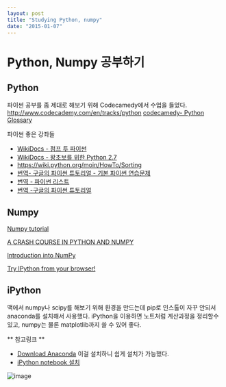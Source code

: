 ```yaml
---
layout: post
title: "Studying Python, numpy"
date: "2015-01-07"
---
```


Python, Numpy 공부하기
==

Python
--
파이썬 공부를 좀 제대로 해보기 위해 Codecamedy에서 수업을 들었다.
<http://www.codecademy.com/en/tracks/python>
[codecamedy- Python Glossary](http://www.codecademy.com/glossary/python)

파이썬 좋은 강좌들
- [WikiDocs - 점프 투 파이썬](https://wikidocs.net/1)
- [WikiDocs - 왕초보를 위한 Python 2.7](https://wikidocs.net/book/2)
- <https://wiki.python.org/moin/HowTo/Sorting>
- [번역- 구글의 파이썬 튜토리얼 - 기본 파이썬 연습문제](http://codeflow.co.kr/question/1065/%EA%B5%AC%EA%B8%80%EC%9D%98-%ED%8C%8C%EC%9D%B4%EC%8D%AC-%ED%8A%9C%ED%86%A0%EB%A6%AC%EC%96%BC-%EA%B8%B0%EB%B3%B8-%ED%8C%8C%EC%9D%B4%EC%8D%AC-%EC%97%B0%EC%8A%B5%EB%AC%B8%EC%A0%9C/)
- [번역 - 파이썬 리스트](http://www.codeflow.co.kr/question/1055/%ED%8C%8C%EC%9D%B4%EC%8D%AC-%EB%A6%AC%EC%8A%A4%ED%8A%B8/)
- [번역 -구글의 파이썬 튜토리얼](http://codeflow.co.kr/question/1047/%EA%B5%AC%EA%B8%80%EC%9D%98-%ED%8C%8C%EC%9D%B4%EC%8D%AC-%ED%8A%9C%ED%86%A0%EB%A6%AC%EC%96%BC/)

Numpy
--
[Numpy tutorial](http://www.loria.fr/~rougier/teaching/numpy/numpy.html)

[A CRASH COURSE IN PYTHON AND NUMPY](http://aidaiict.wordpress.com/2014/01/26/a-crash-course-in-python-and-numpy/)

[Introduction into NumPy](http://www.python-course.eu/numpy.php)

[Try IPython from your browser!](https://www.pythonanywhere.com/try-ipython/)

iPython
--
맥에서 numpy나 scipy를 해보기 위해 환경을 만드는데 pip로 인스톨이 자꾸 안되서 anaconda를 설치해서 사용했다.
iPython을 이용하면 노트처럼 계산과정을 정리할수 있고, numpy는 물론 matplotlib까지 쓸 수 있어 좋다.

** 참고링크 **
- [Download Anaconda](http://www.continuum.io/downloads)
이걸 설치하니 쉽게 설치가 가능했다.
- [iPython notebook 설치](http://leetaey.tistory.com/entry/iPython-notebook-%EC%84%A4%EC%B9%98)

![image](http://kmyh.kr/markdown_images/WudAAnaU5A.png)
